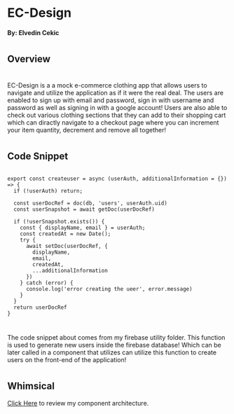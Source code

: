 # EC-Design

#### By: Elvedin Cekic

# 

## Overview

#

EC-Design is a a mock e-commerce clothing app that allows users to navigate and utilize the application as if it were the real deal. The users are enabled
to sign up with email and password, sign in with username and password as well as signing in with a google account! Users are also able to check out various 
clothing sections that they can add to their shopping cart which can diractly navigate to a checkout page where you can increment your item quantity, 
decrement and remove all together!

#

## Code Snippet
```

export const createuser = async (userAuth, additionalInformation = {}) => {
  if (!userAuth) return;

  const userDocRef = doc(db, 'users', userAuth.uid)
  const userSnapshot = await getDoc(userDocRef)

  if (!userSnapshot.exists()) {
    const { displayName, email } = userAuth;
    const createdAt = new Date();
    try {
      await setDoc(userDocRef, {
        displayName,
        email,
        createdAt,
        ...additionalInformation
      })
    } catch (error) {
      console.log('error creating the ueer', error.message)
    }
  }
  return userDocRef
}
```
#

The code snippet about comes from my firebase utility folder. This function is used to generate new users inside the firebase database! Which can be later called in a component that utilizes can utilize this function to create users on the front-end of the application!

#

## Whimsical
[Click Here](https://whimsical.com/app-P1YRTdtyRrU7XLaxdc47U9) to review my component architecture.

